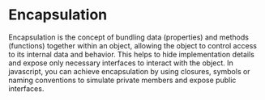 <h1>Encapsulation</h1>
<p>Encapsulation is the concept of bundling data (properties) and methods (functions) together within an object, allowing the object to control access to its internal data and behavior. This helps to hide implementation details and expose only necessary interfaces to interact with the object. In javascript, you can achieve encapsulation by using closures, symbols or naming conventions to simulate private members and expose public interfaces.</p>